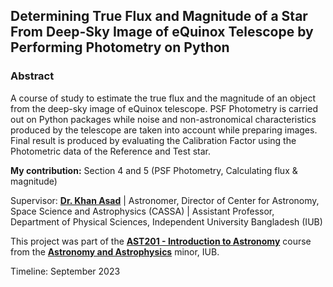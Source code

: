 ## Determining True Flux and Magnitude of a Star From Deep-Sky Image of eQuinox Telescope by Performing Photometry on Python

### Abstract
A course of study to estimate the true flux and the magnitude of an object from the deep-sky image of eQuinox telescope. PSF Photometry is carried out on Python packages while noise and non-astronomical characteristics produced by the telescope are taken into account while preparing images. Final result is produced by evaluating the Calibration Factor using the Photometric data of the Reference and Test star.

**My contribution:** Section 4 and 5 (PSF Photometry, Calculating flux & magnitude)

Supervisor: [**Dr. Khan Asad**](https://coalab.space/people/asad/) | Astronomer, Director of Center for Astronomy, Space Science and Astrophysics (CASSA) | Assistant Professor, Department of Physical Sciences, Independent University Bangladesh (IUB)

This project was part of the [**AST201 - Introduction to Astronomy**](https://cassa.site/entry/ast201/) course from the [**Astronomy and Astrophysics**](https://cassa.site/minor/) minor, IUB.

Timeline: September 2023
